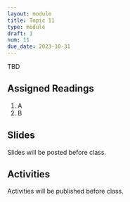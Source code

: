 ```yaml
---
layout: module
title: Topic 11
type: module
draft: 1
num: 11
due_date: 2023-10-31
---
```


TBD

## Assigned Readings

1. A
2. B

## Slides
Slides will be posted before class.


## Activities
Activities will be published before class.
